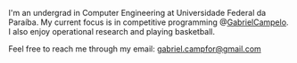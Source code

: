 I'm an undergrad in Computer Engineering at Universidade Federal da Paraíba. My current focus is in competitive programming @[GabrielCampelo](https://codeforces.com/profile/GabrielCampelo). I also enjoy operational research and playing basketball.

Feel free to reach me through my email: gabriel.campfor@gmail.com
